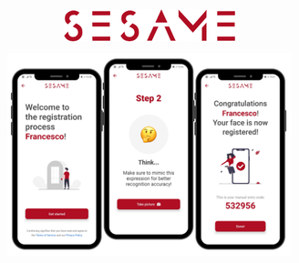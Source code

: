 <div style="text-align:center"><img src="./assets/sesame.png" width="300px"/></div>
<br>

<div style="text-align:center"><img src="./assets/screenshotreadme.png" width="500px"/></div>
